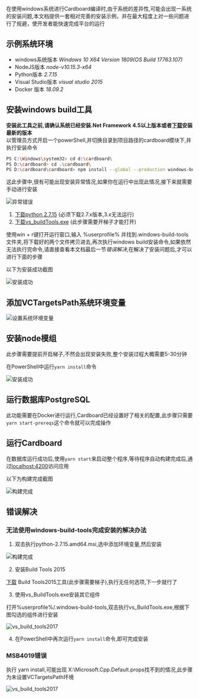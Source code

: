 在使用windows系统进行Cardboard编译时,由于系统的差异性,可能会出现一系统的安装问题,本文档提供一套相对完善的安装示例，并在最大程度上对一些问题进行了规避，使开发者能快速完成平台的运行

## 示例系统环境
 + windows系统版本 *Windows 10 X64 Version 1809(OS Build 17763.107)*
 + NodeJS版本 *node-v10.15.3-x64*
 + Python版本 *2.7.15*
 + Visual Studio版本 *visual studio 2015*
 + Docker 版本  *18.09.2*
 
## 安装windows build工具
 **安装此工具之前,请确认系统已经安装.Net Framework 4.5以上版本或者[下载](https://www.microsoft.com/en-us/download/details.aspx?id=55170)安装最新的版本**</br>
 以管理员方式开启一个powerShell,并切换目录到项目路径的cardboard模块下,并执行安装命令
 
```sh
PS C:\Windows\system32> cd d:\cardboard\
PS D:\cardboard> cd .\cardboard\
PS D:\cardboard\cardboard> npm install --global --production windows-build-tools
```

这此步骤中,很有可能出现安装异常情况,如果你在运行中出现此情况,接下来就需要手动进行安装

![异常错误](/images/chinese/windows/error_download.png)

1. [下载python 2.7.15](https://www.python.org/downloads/release/python-2715/) (必须下载2.7.x版本,3.x无法运行)
2. [下载vs_buildTools.exe](https://visualstudio.microsoft.com/thank-you-downloading-visual-studio/?sku=Professional&rel=15) (此步骤需要开梯子才能打开)

使用win + r键打开运行窗口,输入 %userprofile% 并找到.windows-build-tools文件夹,将下载好的两个文件拷贝进去,再次执行windows build安装命令,如果依然无法执行完命令,请直接查看本文档最后一节*错误解决*,在解决了安装问题后,才可以进行下面的步骤

以下为安装成功截图

![安装成功](/images/chinese/windows/install_build_tools.png)

## 添加VCTargetsPath系统环境变量

![设置系统环境变量](/images/chinese/windows/set_environment_variables.png)

## 安装node模组

此步骤需要提前开启梯子,不然会出现安装失败,整个安装过程大概需要5-30分钟

在PowerShell中运行`yarn install`命令

![安装成功](/images/chinese/windows/yarn_install.png)

## 运行数据库PostgreSQL
 此功能需要在Docker进行运行,Cardboard已经设置好了相关的配置,此步骤只需要`yarn start-prereqs`这个命令就可以完成操作

## 运行Cardboard
在数据库运行成功后,使用`yarn start`来启动整个程序,等待程序自动构建完成后,通过[localhost:4200](localhost:4200)访问应用

以下为构建完成截图

![构建完成](/images/chinese/windows/build_success.png)

## 错误解决
### 无法使用windows-build-tools完成安装的解决办法
1. 双击执行python-2.7.15.amd64.msi,选中添加环境变量,然后安装

![构建完成](/images/chinese/windows/python_install.png)
 
2. 安装Build Tools 2015

[下载](https://www.microsoft.com/en-us/download/confirmation.aspx?id=48159) Build Tools2015工具(此步骤需要梯子),执行无任何选项,下一步就行了

3. 使用vs_BuildTools.exe安装其它组件
 
打开%userprofile%/.windows-build-tools,双击执行vs_BuildTools.exe,根据下图勾选的组件进行安装

![vs_build_tools2017](/images/chinese/windows/build_tools2017_5.png)
 
4. 在PowerShell中再次运行`yarn install`命令,即可完成安装
### MSB4019错误
执行 yarn install,可能出现 X:\\Microsoft.Cpp.Default.props找不到的情况,此步骤为未设置VCTargetsPath环境

 ![vs_build_tools2017](/images/chinese/windows/default_props_not_found.png)

